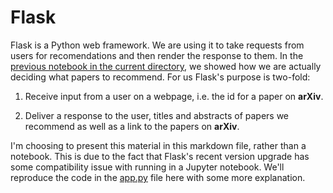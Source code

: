 # Flask
Flask is a Python web framework. We are using it to take requests from users for recomendations and then render the response to them. In the [previous notebook in the current directory](./01_Similarity_of_Articles), we showed how we are actually deciding what papers to recommend. For us Flask's purpose is two-fold:

1. Receive input from a user on a webpage, i.e. the id for a paper on __arXiv__.

1. Deliver a response to the user, titles and abstracts of papers we recommend as well as a link to the papers on __arXiv__.

I'm choosing to present this material in this markdown file, rather than a notebook. This is due to the fact that Flask's recent version upgrade has some compatibility issue with running in a Jupyter notebook. We'll reproduce the code in the [app.py](app.py) file here with some more explanation.
